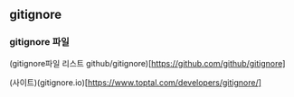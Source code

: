 ## gitignore

### gitignore 파일 

(gitignore파일 리스트 github/gitignore)[https://github.com/github/gitignore]

(사이트)(gitignore.io)[https://www.toptal.com/developers/gitignore/]
